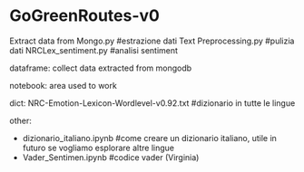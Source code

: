 # GoGreenRoutes-v0

Extract data from Mongo.py                  #estrazione dati
Text Preprocessing.py                       #pulizia dati
NRCLex_sentiment.py                         #analisi sentiment

dataframe: 
collect data extracted from mongodb

notebook:
area used to work

dict:
NRC-Emotion-Lexicon-Wordlevel-v0.92.txt      #dizionario in tutte le lingue

other:
- dizionario_italiano.ipynb                    #come creare un dizionario italiano, utile in futuro                                          se vogliamo esplorare altre lingue
- Vader_Sentimen.ipynb                          #codice vader (Virginia)
